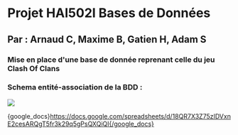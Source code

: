 # Projet HAI502I Bases de Données
## Par : Arnaud C, Maxime B, Gatien H, Adam S
### Mise en place d'une base de donnée reprenant celle du jeu Clash Of Clans



### Schema entité-association de la BDD :
<img src="https://github.com/Gaiko19/ProjetBDD/blob/main/schemaEA-BDD.svg">

{google_docs}https://docs.google.com/spreadsheets/d/18QR7X3Z75zIDVxnE2cesARQgT5fr3k29q5gPsQXQiQI{/google_docs}
